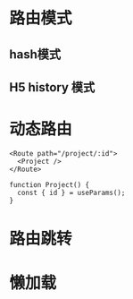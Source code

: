 # 路由模式

## hash模式
## H5 history 模式

# 动态路由
```
<Route path="/project/:id">
  <Project />
</Route>

function Project() {
  const { id } = useParams();
}
```


# 路由跳转

# 懒加载